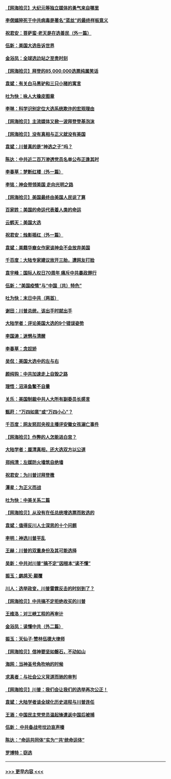 #### [【网海拾贝】大纪元等独立媒体的勇气来自哪里](../pages/nsc993/n12629961.md?t=12191302) 
#### [李偲嫣猝死于中共病毒是著名“蓝丝”的最终样板意义](../pages/nsc993/n12628812.md?t=12191302) 
#### [祝君安：菩萨蛮·老天是在选善民（外一篇）](../pages/nsc993/n12628793.md?t=12191302) 
#### [伍新：美国大选告诉世界](../pages/nsc993/n12628768.md?t=12191302) 
#### [金浴凤：全球选边站之至贵时刻](../pages/nsc993/n12627318.md?t=12191302) 
#### [【网海拾贝】拜登的85,000,000选票纯属笑话](../pages/nsc993/n12626569.md?t=12191302) 
#### [袁斌：有关白马黑驴和三只小猪的寓言](../pages/nsc993/n12626198.md?t=12191302) 
#### [吐为快：咏人大橡皮图章](../pages/nsc993/n12624470.md?t=12191302) 
#### [李琳：科学识别定位大选系统欺诈的宏观理由](../pages/nsc993/n12624340.md?t=12191302) 
#### [【网海拾贝】主流媒体又掀一波拜登登基泡沫](../pages/nsc993/n12624000.md?t=12191302) 
#### [【网海拾贝】没有真相与正义就没有美国](../pages/nsc993/n12621885.md?t=12191302) 
#### [袁斌：川普真的是“神选之子”吗？](../pages/nsc993/n12621749.md?t=12191302) 
#### [陈达：中共近二百万渗透党员名单公布正逢其时](../pages/nsc993/n12620870.md?t=12191302) 
#### [李春草：梦断红楼（外一篇）](../pages/nsc993/n12619122.md?t=12191302) 
#### [李铭：神会带领美国 走向光明之路](../pages/nsc993/n12618584.md?t=12191302) 
#### [【网海拾贝】美国最终由美国人民说了算](../pages/nsc993/n12617255.md?t=12191302) 
#### [百家姓：美国的命运代表着人类的命运](../pages/nsc993/n12615838.md?t=12191302) 
#### [云鹤天：美国大选](../pages/nsc993/n12615994.md?t=12191302) 
#### [祝君安：烛影摇红（外一篇）](../pages/nsc993/n12615975.md?t=12191302) 
#### [袁斌：美籍华裔女作家谈神会不会放弃美国](../pages/nsc993/n12615263.md?t=12191302) 
#### [千百度：大陆专家建议放开三胎，遭网友打脸](../pages/nsc993/n12614456.md?t=12191302) 
#### [袁宇峰：国际人权日70周年 痛斥中共暴政罪行](../pages/nsc993/n12611965.md?t=12191302) 
#### [伍新：“美国疫情”与“中国（共）特色”](../pages/nsc993/n12611463.md?t=12191302) 
#### [吐为快：末日中共（两首）](../pages/nsc993/n12611461.md?t=12191302) 
#### [谢田：川普总统，该出手时就出手](../pages/nsc993/n12610905.md?t=12191302) 
#### [大陆学者：评论美国大选的9个错误姿势](../pages/nsc993/n12609586.md?t=12191302) 
#### [李国涛：迷惘与清醒](../pages/nsc993/n12607532.md?t=12191302) 
#### [李春草：念奴娇](../pages/nsc993/n12607083.md?t=12191302) 
#### [吴侃：美国大选中的左与右](../pages/nsc993/n12607054.md?t=12191302) 
#### [颜纯钩：中共加速走上自毁之路](../pages/nsc993/n12606473.md?t=12191302) 
#### [理悟：沼泽鱼鳖不自量](../pages/nsc993/n12606454.md?t=12191302) 
#### [关乐：美国制裁中共人大所有副委员长感言](../pages/nsc993/n12606442.md?t=12191302) 
#### [甄莳：“万四如意”或“万四小心”？](../pages/nsc993/n12606091.md?t=12191302) 
#### [千百度：网友怒怼央视主播评安徽女孩溺亡事件](../pages/nsc993/n12605370.md?t=12191302) 
#### [【网海拾贝】作弊的人怎能进白宫？](../pages/nsc993/n12603546.md?t=12191302) 
#### [大陆学者：厘清真相，还大选双方以公道](../pages/nsc993/n12603475.md?t=12191302) 
#### [郑纯清：左媒防火墙筑自绝墙](../pages/nsc993/n12602226.md?t=12191302) 
#### [祝君安：为川普讨拜登檄](../pages/nsc993/n12602199.md?t=12191302) 
#### [潭星：为正义而战](../pages/nsc993/n12600926.md?t=12191302) 
#### [吐为快：中美关系二篇](../pages/nsc993/n12600908.md?t=12191302) 
#### [【网海拾贝】从没有在任总统增选票而败选的](../pages/nsc993/n12600435.md?t=12191302) 
#### [袁斌：值得反川人士深思的十个问题](../pages/nsc993/n12600332.md?t=12191302) 
#### [李明：神选川普平乱](../pages/nsc993/n12599751.md?t=12191302) 
#### [王赫：川普的双重身份及其可能选择](../pages/nsc993/n12599723.md?t=12191302) 
#### [吴新：中共对川普“搞不定”因根本“读不懂”](../pages/nsc993/n12599502.md?t=12191302) 
#### [振玉：鹧鸪天‧颠覆](../pages/nsc993/n12599494.md?t=12191302) 
#### [川人：选举政变，川普雷霆反击的时刻到了？](../pages/nsc993/n12599291.md?t=12191302) 
#### [【网海拾贝】中共搞不定拒绝收买的川普](../pages/nsc993/n12598955.md?t=12191302) 
#### [王维洛：对三峡工程的再审计](../pages/nsc993/n12598436.md?t=12191302) 
#### [金浴凤：读懂中共（外二篇）](../pages/nsc993/n12597943.md?t=12191302) 
#### [振玉：天仙子‧赞林伍德大律师](../pages/nsc993/n12597929.md?t=12191302) 
#### [【网海拾贝】信神要坚如磐石，不动如山](../pages/nsc993/n12597901.md?t=12191302) 
#### [海网：当神圣号角吹响的时候](../pages/nsc993/n12595891.md?t=12191302) 
#### [求真者：与社会公义背道而驰的审判](../pages/nsc993/n12595868.md?t=12191302) 
#### [【网海拾贝】川普：我们会让我们的选举再次公正！](../pages/nsc993/n12594930.md?t=12191302) 
#### [袁斌：大陆学者谈全球化历史进程与川普连任](../pages/nsc993/n12594690.md?t=12191302) 
#### [王涵：中国民主党党员温起锋遣返中国后被捕](../pages/nsc993/n12594540.md?t=12191302) 
#### [伍新： 中共备战号坟边哀声嚎](../pages/nsc993/n12593086.md?t=12191302) 
#### [陈达：“命运共同体”实为“‘共’统命运体”](../pages/nsc993/n12590865.md?t=12191302) 
#### [罗博特：窃选](../pages/nsc993/n12590619.md?t=12191302) 

----
#### [ >>> 更早内容 <<< ](../indexes/nsc993-earlier.md)
